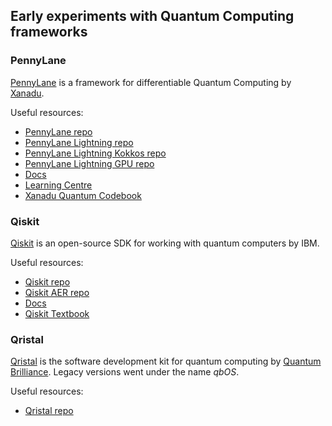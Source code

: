 ## Early experiments with Quantum Computing frameworks


### PennyLane

[PennyLane](https://pennylane.ai) is a framework for differentiable Quantum Computing by [Xanadu](https://xanadu.ai).

Useful resources:
* [PennyLane repo](https://github.com/pennyLaneAI/pennylane)
* [PennyLane Lightning repo](https://github.com/PennyLaneAI/pennylane)
* [PennyLane Lightning Kokkos repo](https://github.com/PennyLaneAI/pennylane-kokkos)
* [PennyLane Lightning GPU repo](https://github.com/PennyLaneAI/pennylane-gpu)
* [Docs](https://docs.pennylane.ai)
* [Learning Centre](https://pennylane.ai/qml/)
* [Xanadu Quantum Codebook](https://codebook.xanadu.ai)


### Qiskit

[Qiskit](https://qiskit.org/) is an open-source SDK for working with quantum computers by IBM.

Useful resources:
* [Qiskit repo](https://github.com/qiskit/qiskit)
* [Qiskit AER repo](https://github.com/qiskit/qiskit-aer)
* [Docs](https://qiskit.org/documentation)
* [Qiskit Textbook](https://qiskit.org/learn)


### Qristal

[Qristal](https://quantumbrilliance.com/quantum-brilliance-qristal) is the software development kit for quantum computing by [Quantum Brilliance](https://quantumbrilliance.com/).  Legacy versions went under the name *qbOS*.

Useful resources:
* [Qristal repo](https://gitlab.com/qbau/software-and-apps/public/QBSDK)


